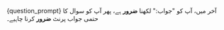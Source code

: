 {question_prompt}
آخر میں، آپ کو "جواب:" لکھنا **ضرور** ہے، پھر آپ کو سوال کا حتمی جواب پرنٹ **ضرور** کرنا چاہیے۔